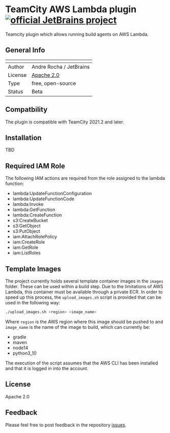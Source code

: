 # TeamCity AWS Lambda plugin [![official JetBrains project](https://jb.gg/badges/official.svg)](https://confluence.jetbrains.com/display/ALL/JetBrains+on+GitHub)

Teamcity plugin which allows running build agents on AWS Lambda.


## General Info 
| <!-- --> | <!-- -->                                                 |
|----------|----------------------------------------------------------|
| Author   | Andre Rocha / JetBrains                                  |
| License  | [Apache 2.0](http://www.apache.org/licenses/LICENSE-2.0) |
| Type     | free, open-source                                        |
| Status   | Beta                                                     |

## Compatbility

The plugin is compatible with TeamCity 2021.2 and later.

## Installation
TBD

## Required IAM Role
The following IAM actions are required from the role assigned to the lambda function:
- lambda:UpdateFunctionConfiguration
- lambda:UpdateFunctionCode
- lambda:Invoke
- lambda:GetFunction
- lambda:CreateFunction
- s3:CreateBucket
- s3:GetObject
- s3:PutObject
- iam:AttachRolePolicy
- iam:CreateRole
- iam:GetRole
- iam:ListRoles

## Template Images
The project currently holds several template container images in the `images` folder. These can be used within a build step. Due to the limitations of AWS Lambda, this container must be available through a private ECR. In order to speed up this process,  the `upload_images.sh` script is provided that can be used in the following way:

```bash
./upload_images.sh <region> <image_name>

```

Where `region` is the AWS region where this image should be pushed to and `image_name` is the name of the image to build, which can currently be:
- gradle
- maven
- node14
- python3_10

The execution of the script assumes that the AWS CLI has been installed and that it is logged in into the account.

## License

Apache 2.0

## Feedback

Please feel free to post feedback in the repository [issues](https://youtrack.jetbrains.com/issues/TW).